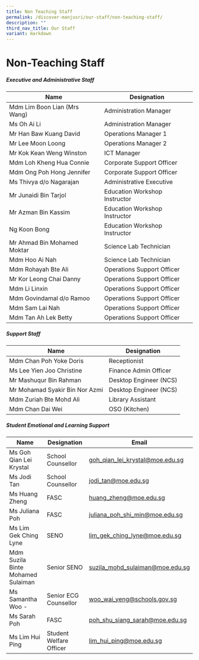 ```yaml
---
title: Non Teaching Staff
permalink: /discover-manjusri/our-staff/non-teaching-staff/
description: ""
third_nav_title: Our Staff
variant: markdown
---
```

# **Non-Teaching Staff**

##### **Executive and Administrative Staff**


| Name | Designation | 
| -------- | -------- | 
|Mdm Lim Boon Lian (Mrs Wang) |Administration Manager|
|Ms Oh Ai Li |Administration Manager|
|Mr Han Baw Kuang David |Operations Manager 1|
|Mr Lee Moon Loong|Operations Manager 2|
|Mr Kok Kean Weng Winston |ICT Manager|
|Mdm Loh Kheng Hua Connie |Corporate Support Officer|
|Mdm Ong Poh Hong Jennifer |Corporate Support Officer|
|Ms Thivya d/o Nagarajan |Administrative Executive|
|Mr Junaidi Bin Tarjol |Education Workshop Instructor|
|Mr Azman Bin Kassim |Education Workshop Instructor|
|Ng Koon Bong|Education Workshop Instructor|
|Mr Ahmad Bin Mohamed Moktar|Science Lab Technician|
|Mdm Hoo Ai Nah |Science Lab Technician|
|Mdm Rohayah Bte Ali |Operations Support Officer|
|Mr Kor Leong Chai Danny  |Operations Support Officer |
|Mdm Li Linxin |Operations Support Officer|
|Mdm Govindamal d/o Ramoo |Operations Support Officer|
|Mdm Sam Lai Nah |Operations Support Officer|
|Mdm Tan Ah Lek Betty |Operations Support Officer|

##### **Support Staff**



| Name | Designation | 
| -------- | -------- | 
|Mdm Chan Poh Yoke Doris |Receptionist|
|Ms Lee Yien Joo Christine|Finance Admin Officer|
|Mr Mashuqur Bin Rahman |Desktop Engineer (NCS)|
|Mr Mohamad Syakir Bin Nor Azmi |Desktop Engineer (NCS)|
|Mdm  Zuriah Bte Mohd Ali |Library Assistant|
|Mdm Chan Dai Wei|OSO (Kitchen)|

##### **Student Emotional and Learning Support**	


| Name | Designation |Email
| -------- | -------- | ----------|
|Ms Goh Qian Lei Krystal |School Counsellor|goh_qian_lei_krystal@moe.edu.sg|
|Ms Jodi Tan|School Counsellor|jodi_tan@moe.edu.sg|
|Ms Huang Zheng |FASC|huang_zheng@moe.edu.sg|
|Ms Juliana Poh|FASC|juliana_poh_shi_min@moe.edu.sg|
|Ms Lim Gek Ching Lyne |SENO|lim_gek_ching_lyne@moe.edu.sg|
|Mdm  Suzila Binte Mohamed Sulaiman |Senior SENO|suzila_mohd_sulaiman@moe.edu.sg|
|Ms Samantha Woo -|Senior ECG Counsellor |woo_wai_yeng@schools.gov.sg|
|Ms Sarah Poh |FASC    |poh_shu_siang_sarah@moe.edu.sg|
|Ms Lim Hui Ping |Student Welfare Officer |lim_hui_ping@moe.edu.sg |